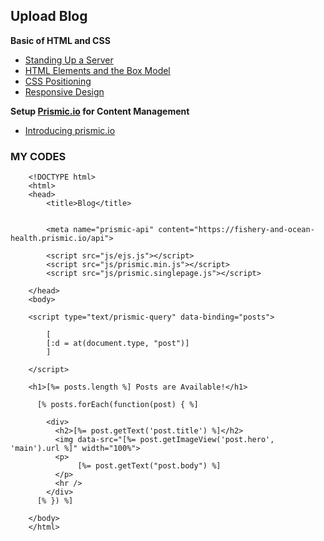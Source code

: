 ## Upload Blog

**Basic of HTML and CSS**
- [Standing Up a Server](https://github.com/zachpino/id_proto/tree/master/week1)
- [HTML Elements and the Box Model](https://github.com/zachpino/id_proto/tree/master/week2)
- [CSS Positioning](https://github.com/zachpino/id_proto/tree/master/week3)
- [Responsive Design](https://github.com/zachpino/id_proto/tree/master/week4)

**Setup [Prismic.io](https://prismic.io/) for Content Management**
- [Introducing prismic.io](https://github.com/zachpino/id_proto/tree/master/week5)

### MY CODES

```
	<!DOCTYPE html>
	<html>
	<head>
		<title>Blog</title>

	   
	    <meta name="prismic-api" content="https://fishery-and-ocean-health.prismic.io/api">
	    
	    <script src="js/ejs.js"></script>
	    <script src="js/prismic.min.js"></script>
	    <script src="js/prismic.singlepage.js"></script>

	</head>
	<body>

	<script type="text/prismic-query" data-binding="posts">

	    [
	    [:d = at(document.type, "post")]
	    ]

	</script>

	<h1>[%= posts.length %] Posts are Available!</h1>

	  [% posts.forEach(function(post) { %]

	    <div>
	      <h2>[%= post.getText('post.title') %]</h2>
	      <img data-src="[%= post.getImageView('post.hero', 'main').url %]" width="100%">
	      <p>
	           [%= post.getText("post.body") %]
	      </p>
	      <hr />
	    </div>
	  [% }) %]

	</body>
	</html>
```
